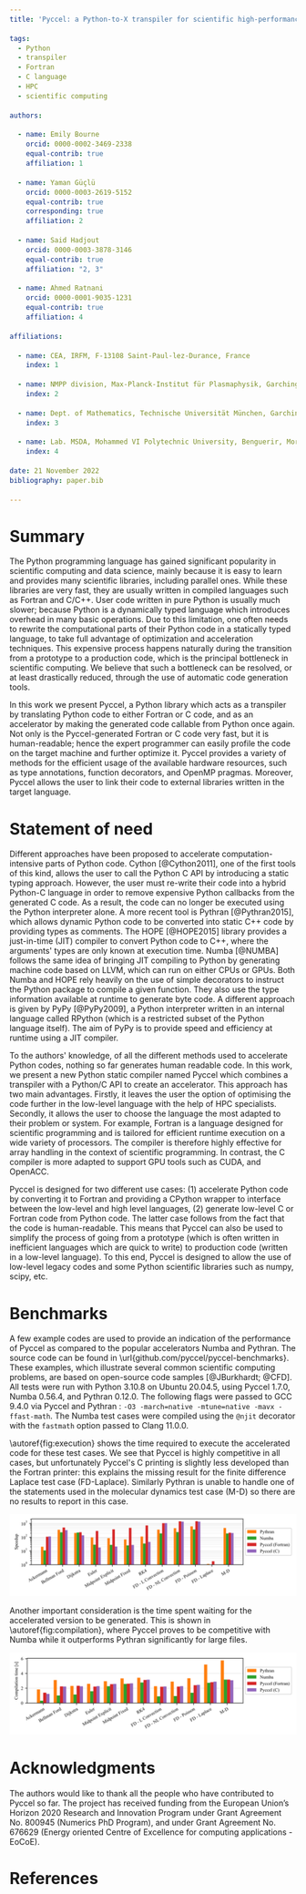 ```yaml
---
title: 'Pyccel: a Python-to-X transpiler for scientific high-performance computing'

tags:
  - Python
  - transpiler
  - Fortran
  - C language
  - HPC
  - scientific computing

authors:

  - name: Emily Bourne
    orcid: 0000-0002-3469-2338
    equal-contrib: true
    affiliation: 1

  - name: Yaman Güçlü
    orcid: 0000-0003-2619-5152
    equal-contrib: true
    corresponding: true
    affiliation: 2

  - name: Said Hadjout
    orcid: 0000-0003-3878-3146
    equal-contrib: true
    affiliation: "2, 3"

  - name: Ahmed Ratnani
    orcid: 0000-0001-9035-1231
    equal-contrib: true
    affiliation: 4

affiliations:

  - name: CEA, IRFM, F-13108 Saint-Paul-lez-Durance, France
    index: 1

  - name: NMPP division, Max-Planck-Institut für Plasmaphysik, Garching bei München, Germany
    index: 2

  - name: Dept. of Mathematics, Technische Universität München, Garching bei München, Germany
    index: 3

  - name: Lab. MSDA, Mohammed VI Polytechnic University, Benguerir, Morocco
    index: 4

date: 21 November 2022
bibliography: paper.bib

---
```


# Summary

The Python programming language has gained significant popularity in scientific computing and data science, mainly because it is easy to learn and provides many scientific libraries, including parallel ones.
While these libraries are very fast, they are usually written in compiled languages such as Fortran and C/C++.
User code written in pure Python is usually much slower; because Python is a dynamically typed language which introduces overhead in many basic operations.
Due to this limitation, one often needs to rewrite the computational parts of their Python code in a statically typed language, to take full advantage of optimization and acceleration techniques.
This expensive process happens naturally during the transition from a prototype to a production code, which is the principal bottleneck in scientific computing.
We believe that such a bottleneck can be resolved, or at least drastically reduced, through the use of automatic code generation tools.

In this work we present Pyccel, a Python library which acts as a transpiler by translating Python code to either Fortran or C code, and as an accelerator by making the generated code callable from Python once again.
Not only is the Pyccel-generated Fortran or C code very fast, but it is human-readable; hence the expert programmer can easily profile the code on the target machine and further optimize it.
Pyccel provides a variety of methods for the efficient usage of the available hardware resources, such as type annotations, function decorators, and OpenMP pragmas.
Moreover, Pyccel allows the user to link their code to external libraries written in the target language.

# Statement of need

Different approaches have been proposed to accelerate computation-intensive parts of Python code.
Cython [@Cython2011], one of the first tools of this kind, allows the user to call the Python C API by introducing a static typing approach.
However, the user must re-write their code into a hybrid Python-C language in order to remove expensive Python callbacks from the generated C code.
As a result, the code can no longer be executed using the Python interpreter alone.
A more recent tool is Pythran [@Pythran2015], which allows dynamic Python code to be converted into static C++ code by providing types as comments.
The HOPE [@HOPE2015] library provides a just-in-time (JIT) compiler to convert Python code to C++, where the arguments' types are only known at execution time.
Numba [@NUMBA] follows the same idea of bringing  JIT compiling to Python by generating machine code based on LLVM, which can run on either CPUs or GPUs.
Both Numba and HOPE rely heavily on the use of simple decorators to instruct the Python package to compile a given function. They also use the type information available at runtime to generate byte code.
A different approach is given by PyPy [@PyPy2009], a Python interpreter written in an internal language called RPython (which is a restricted subset of the Python language itself).
The aim of PyPy is to provide speed and efficiency at runtime using a JIT compiler.

To the authors' knowledge, of all the different methods used to accelerate Python codes, nothing so far generates human readable code.
In this work, we present a new Python static compiler named Pyccel which combines a transpiler with a Python/C API to create an accelerator.
This approach has two main advantages.
Firstly, it leaves the user the option of optimising the code further in the low-level language with the help of HPC specialists.
Secondly, it allows the user to choose the language the most adapted to their problem or system.
For example, Fortran is a language designed for scientific programming and is tailored for efficient runtime execution on a wide variety of processors.
The compiler is therefore highly effective for array handling in the context of scientific programming.
In contrast, the C compiler is more adapted to support GPU tools such as CUDA, and OpenACC.

Pyccel is designed for two different use cases:
(1) accelerate Python code by converting it to Fortran and providing a CPython wrapper to interface between the low-level and high level languages,
(2) generate low-level C or Fortran code from Python code.
The latter case follows from the fact that the code is human-readable.
This means that Pyccel can also be used to simplify the process of going from a prototype (which is often written in inefficient languages which are quick to write) to production code (written in a low-level language).
To this end, Pyccel is designed to allow the use of low-level legacy codes and some Python scientific libraries such as numpy, scipy, etc.

# Benchmarks

A few example codes are used to provide an indication of the performance of Pyccel as compared to the popular accelerators Numba and Pythran.
The source code can be found in \url{github.com/pyccel/pyccel-benchmarks}.
These examples, which illustrate several common scientific computing problems, are based on open-source code samples [@JBurkhardt; @CFD].
All tests were run with Python 3.10.8 on Ubuntu 20.04.5, using Pyccel 1.7.0, Numba 0.56.4, and Pythran 0.12.0.
The following flags were passed to GCC 9.4.0 via Pyccel and Pythran : `-O3 -march=native -mtune=native -mavx -ffast-math`.
The Numba test cases were compiled using the `@njit` decorator with the `fastmath` option passed to Clang 11.0.0.

\autoref{fig:execution} shows the time required to execute the accelerated code for these test cases.
We see that Pyccel is highly competitive in all cases, but unfortunately Pyccel's C printing is slightly less developed than the Fortran printer: this explains the missing result for the finite difference Laplace test case (FD-Laplace).
Similarly Pythran is unable to handle one of the statements used in the molecular dynamics test case (M-D) so there are no results to report in this case.

![Comparison of speed-up compared to Python, obtained using accelerated code for various test cases executed with Python 3.9.7 \label{fig:execution}](./pypi_performance_39_execution.svg)

Another important consideration is the time spent waiting for the accelerated version to be generated.
This is shown in \autoref{fig:compilation}, where Pyccel proves to be competitive with Numba while it outperforms Pythran significantly for large files.

![Comparison of times required to generate accelerated code for various test cases with Python 3.9.7 \label{fig:compilation}](./pypi_performance_39_compilation.svg)

# Acknowledgments

The authors would like to thank all the people who have contributed to Pyccel so far.
The project has received funding from the European Union’s Horizon 2020 Research and Innovation Program under Grant Agreement No. 800945 (Numerics PhD Program), and under Grant Agreement No. 676629 (Energy oriented Centre of Excellence for computing applications - EoCoE).

# References
